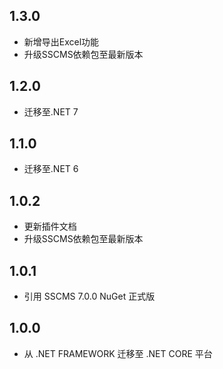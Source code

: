 ## 1.3.0
* 新增导出Excel功能
* 升级SSCMS依赖包至最新版本

## 1.2.0
* 迁移至.NET 7

## 1.1.0
* 迁移至.NET 6

## 1.0.2
* 更新插件文档
* 升级SSCMS依赖包至最新版本

## 1.0.1
* 引用 SSCMS 7.0.0 NuGet 正式版

## 1.0.0
* 从 .NET FRAMEWORK 迁移至 .NET CORE 平台